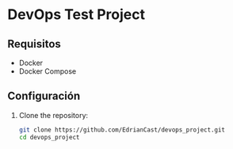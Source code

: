 # DevOps Test Project

## Requisitos
- Docker
- Docker Compose

## Configuración

1. Clone the repository:
   ```sh
   git clone https://github.com/EdrianCast/devops_project.git
   cd devops_project